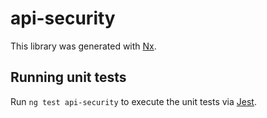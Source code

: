 # api-security

This library was generated with [Nx](https://nx.dev).

## Running unit tests

Run `ng test api-security` to execute the unit tests via [Jest](https://jestjs.io).
